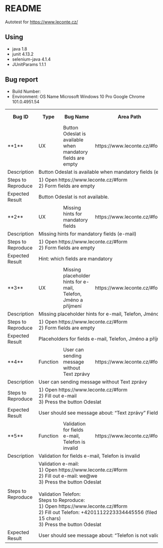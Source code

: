 # README #

Autotest for https://www.leconte.cz/

## Using ##
* java 1.8
* junit 4.13.2
* selenium-java 4.1.4
* JUnitParams 1.1.1

## Bug report ##
* Build Number: <!--  Last Published: Sun Nov 18 2018 17:44:28 GMT+0000 (UTC)  -->
* Environment: OS Name Microsoft Windows 10 Pro Google Chrome 101.0.4951.54

<table>
	<tr>
	    <th>Bug ID   </th>
	    <th>Type</th>
	    <th>Bug Name</th>  
    	<th>Area Path   </th>
	    <th>Severity</th>
	    <th>Priority</th>  
    	<th>Assigned To</th>
	    <th>Reported By </th>
	    <th>Reported On </th>  
	</tr >
	<tr >
	    <td>**1**</td>
	    <td>UX</td>
	    <td>Button Odeslat is available when mandatory fields are empty</td>
    	<td>https://www.leconte.cz/#form</td>
	    <td>Low</td>
	    <td>Low</td>
      <td>Developer-Front-end</td>
	    <td>Iuliia Geinish</td>
	    <td>09-05-2022</td>
	</tr>
	<tr>
	    <td>Description</td>
	    <td colspan="8">Button Odeslat is available when mandatory fields (e-mail) are empty</td>
	</tr>
	<tr>
	    <td>Steps to Reproduce</td>
	    <td colspan="8">1) Open https://www.leconte.cz/#form <br>
                      2) Form fields are empty</td>
	</tr>
	<tr>
	    <td>Expected Result</td>
	    <td colspan="8">Button Odeslat is not available.</td>
	</tr>
  <tr>
	    <td>**2**</td>
	    <td>UX</td>
	    <td>Missing hints for mandatory fields</td>
    	<td>https://www.leconte.cz/#form</td>
	    <td>Low</td>
	    <td>Low</td>
      <td>Developer-Front-end</td>
	    <td>Iuliia Geinish</td>
	    <td>09-05-2022</td>
	</tr>
	<tr>
	    <td>Description</td>
	    <td colspan="8">Missing hints for mandatory fields (e-mail)</td>
	</tr>
	<tr>
	    <td>Steps to Reproduce</td>
	    <td colspan="8">1) Open https://www.leconte.cz/#form <br>
                      2) Form fields are empty</td>
	</tr>
	<tr>
	    <td>Expected Result</td>
	    <td colspan="8">Hint: which fields are mandatory</td>
	</tr>
    <tr>
	    <td>**3**</td>
	    <td>UX</td>
	    <td>Missing placeholder hints for e-mail, Telefon, Jméno a příjmení</td>
    	<td>https://www.leconte.cz/#form</td>
	    <td>Low</td>
	    <td>Low</td>
      <td>Developer-Front-end</td>
	    <td>Iuliia Geinish</td>
	    <td>09-05-2022</td>
	</tr>
	<tr>
	    <td>Description</td>
	    <td colspan="8">Missing placeholder hints for e-mail, Telefon, Jméno a příjmení</td>
	</tr>
	<tr>
	    <td>Steps to Reproduce</td>
	    <td colspan="8">1) Open https://www.leconte.cz/#form <br>
                      2) Form fields are empty</td>
	</tr>
	<tr>
	    <td>Expected Result</td>
	    <td colspan="8">Placeholders for fields e-mail, Telefon, Jméno a příjmení</td>
	</tr>
	<tr>
	    <td>**4**</td>
	    <td>Function</td>
	    <td>User can sending message without Text zprávy</td>
    	<td>https://www.leconte.cz/#form</td>
	    <td>Medium</td>
	    <td>Medium</td>
      <td>Developer-Front-end</td>
	    <td>Iuliia Geinish</td>
	    <td>09-05-2022</td>
	</tr>
	<tr>
	    <td>Description</td>
	    <td colspan="8">User can sending message without Text zprávy</td>
	</tr>
	<tr>
	    <td>Steps to Reproduce</td>
	    <td colspan="8">1) Open https://www.leconte.cz/#form <br>
                      2) Fill out e-mail <br>
                      3) Press the button Odeslat</td>
	</tr>
	<tr>
	    <td>Expected Result</td>
	    <td colspan="8">User should see message about: “Text zprávy” Field must be filled out</td>
	</tr>
	<tr>
	    <td>**5**</td>
	    <td>Function</td>
	    <td>Validation for fields e-mail, Telefon is invalid</td>
    	<td>https://www.leconte.cz/#form</td>
	    <td>Low</td>
	    <td>Low</td>
      <td>Developer-Front-end</td>
	    <td>Iuliia Geinish</td>
	    <td>09-05-2022</td>
	</tr>
	<tr>
	    <td>Description</td>
	    <td colspan="8">Validation for fields e-mail, Telefon is invalid</td>
	</tr>
	<tr>
	    <td>Steps to Reproduce</td>
	    <td colspan="8">
Validation e-mail: <br>
1) Open https://www.leconte.cz/#form <br>
2) Fill out e-mail: we@we  <br>
3) Press the button Odeslat <br>
<br>
Validation Telefon: <br>
Steps to Reproduce: <br>
1) Open https://www.leconte.cz/#form <br>
2) Fill out Telefon: +4201112223334445556 (filed mustn’t be less then 18 chars, msisdn should be less then 15 chars)  <br>
3) Press the button Odeslat
    </td>
	</tr>
	<tr>
	    <td>Expected Result</td>
	    <td colspan="8">User should see message about: “Telefon is not valid”, “Email is not valid”</td>
	</tr>
</table>
